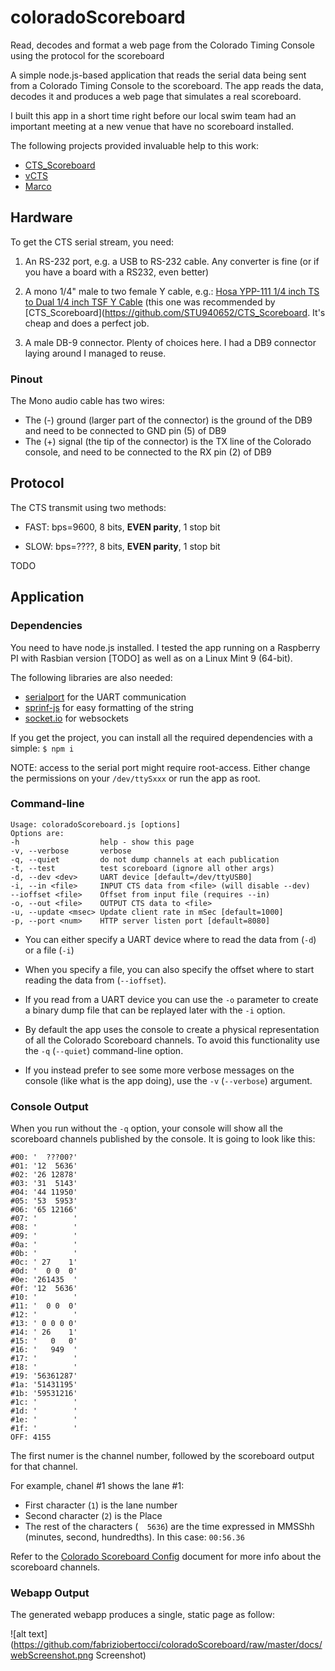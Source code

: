 # coloradoScoreboard
Read, decodes and format a web page from the Colorado Timing Console using the protocol
for the scoreboard

A simple node.js-based application that reads the serial data being sent from a Colorado Timing Console to the scoreboard. 
The app reads the data, decodes it and produces a web page that simulates a real scoreboard.

I built this app in a short time right before our local swim team had an important meeting at a new venue that have no scoreboard installed.

The following projects provided invaluable help to this work:

- [CTS_Scoreboard](https://github.com/STU940652/CTS_Scoreboard)
- [vCTS](https://github.com/hwbrill/vsCTS)
- [Marco](https://marcoscorner.walther-family.org/2015/07/colorado-timing-console-scoreboard-protocol/)



## Hardware
To get the CTS serial stream, you need:

1) An RS-232 port, e.g. a USB to RS-232 cable. Any converter is fine (or if you have a board with a RS232, even better)

2) A mono 1/4" male to two female Y cable, e.g.:
   [Hosa YPP-111 1/4 inch TS to Dual 1/4 inch TSF Y Cable](https://www.amazon.com/dp/B000068O53?ref=yo_pop_ma_swf)
   (this one was recommended by [CTS_Scoreboard](https://github.com/STU940652/CTS_Scoreboard. It's cheap and does a perfect job.

3) A male DB-9 connector. Plenty of choices here. I had a DB9 connector laying around I managed to reuse.

   
### Pinout
The Mono audio cable has two wires:
- The (-) ground (larger part of the connector) is the ground of the DB9 and need to be connected to GND pin (5) of DB9
- The (+) signal (the tip of the connector) is the TX line of the Colorado console, and need to be connected to the RX pin (2) of DB9


## Protocol
The CTS transmit using two methods:

- FAST: bps=9600, 8 bits, **EVEN parity**, 1 stop bit

- SLOW: bps=????, 8 bits, **EVEN parity**, 1 stop bit

TODO




## Application

### Dependencies
You need to have node.js installed. I tested the app running on a Raspberry PI
with Rasbian version [TODO] as well as on a Linux Mint 9 (64-bit).

The following libraries are also needed:

- [serialport](https://www.npmjs.com/package/serialport) for the UART communication
- [sprinf-js](https://www.npmjs.com/package/sprintf-js) for easy formatting of the string
- [socket.io](https://www.npmjs.com/package/socket.io) for websockets

If you get the project, you can install all the required dependencies with a simple:
`$ npm i`

NOTE: access to the serial port might require root-access. Either change the permissions
on your `/dev/ttySxxx` or run the app as root.

### Command-line
```
Usage: coloradoScoreboard.js [options]
Options are:
-h                  help - show this page
-v, --verbose       verbose
-q, --quiet         do not dump channels at each publication
-t, --test          test scoreboard (ignore all other args)
-d, --dev <dev>     UART device [default=/dev/ttyUSB0]
-i, --in <file>     INPUT CTS data from <file> (will disable --dev)
--ioffset <file>    Offset from input file (requires --in)
-o, --out <file>    OUTPUT CTS data to <file>
-u, --update <msec> Update client rate in mSec [default=1000]
-p, --port <num>    HTTP server listen port [default=8080]
```

- You can either specify a UART device where to read the data from (`-d`) or a file (`-i`)

- When you specify a file, you can also specify the offset where to start reading the data from (`--ioffset`).

- If you read from a UART device you can use the `-o` parameter to create a binary dump file that can be replayed
later with the `-i` option.

- By default the app uses the console to create a physical representation of all the Colorado Scoreboard channels.
To avoid this functionality use the `-q` (`--quiet`) command-line option.

- If you instead prefer to see some more verbose messages on the console (like what is the app doing),
  use the `-v` (`--verbose`) argument.


### Console Output
When you run without the `-q` option, your console will show all the scoreboard channels published by the console.
It is going to look like this:

```
#00: '  ???00?'
#01: '12  5636'
#02: '26 12878'
#03: '31  5143'
#04: '44 11950'
#05: '53  5953'
#06: '65 12166'
#07: '        '
#08: '        '
#09: '        '
#0a: '        '
#0b: '        '
#0c: ' 27    1'
#0d: '  0 0  0'
#0e: '261435  '
#0f: '12  5636'
#10: '        '
#11: '  0 0  0'
#12: '        '
#13: ' 0 0 0 0'
#14: ' 26    1'
#15: '   0   0'
#16: '   949  '
#17: '        '
#18: '        '
#19: '56361287'
#1a: '51431195'
#1b: '59531216'
#1c: '        '
#1d: '        '
#1e: '        '
#1f: '        '
OFF: 4155
```
The first numer is the channel number, followed by the scoreboard output for that channel.

For example, chanel #1 shows the lane #1:

- First character (`1`) is the lane number
- Second character (`2`) is the Place
- The rest of the characters (`  5636`) are the time expressed in MMSShh (minutes, second, hundredths). In this case: `00:56.36`

Refer to the [Colorado Scoreboard Config](https://drive.google.com/file/d/0BzTyI86tWFG5TWFhZEZlM3dpRXM/view) 
document for more info about the scoreboard channels.


### Webapp Output
The generated webapp produces a single, static page as follow:

![alt text](https://github.com/fabriziobertocci/coloradoScoreboard/raw/master/docs/webScreenshot.png Screenshot)

